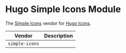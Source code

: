 # Hugo Simple Icons Module

The [Simple Icons](https://simpleicons.org/) vendor for [Hugo Icons](https://github.com/razonyang/hugo-mod-icons).

| Vendor | Description
|---|---
| `simple-icons` |
